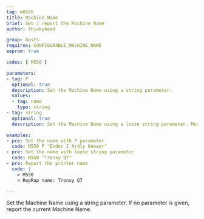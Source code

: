 ```yaml
---
tag: m0550
title: Machine Name
brief: Set / report the Machine Name
author: thinkyhead

group: hosts
requires: CONFIGURABLE_MACHINE_NAME
eeprom: true

codes: [ M550 ]

parameters:
- tag: P
  optional: true
  description: Set the Machine Name using a string parameter.
  values:
  - tag: name
    type: string
- tag: string
  optional: true
  description: Set the Machine Name using a loose string parameter. Must be a quoted string if it starts with "P."

examples:
- pre: Set the name with P parameter
  code: M550 P "Ender I Ardly Knower"
- pre: Set the name with loose string parameter
  code: M550 "Tronxy Q7"
- pre: Report the printer name
  code: |
    > M550
    > RepRap name: Tronxy Q7

---
```


Set the Machine Name using a string parameter. If no parameter is given, report the current Machine Name.